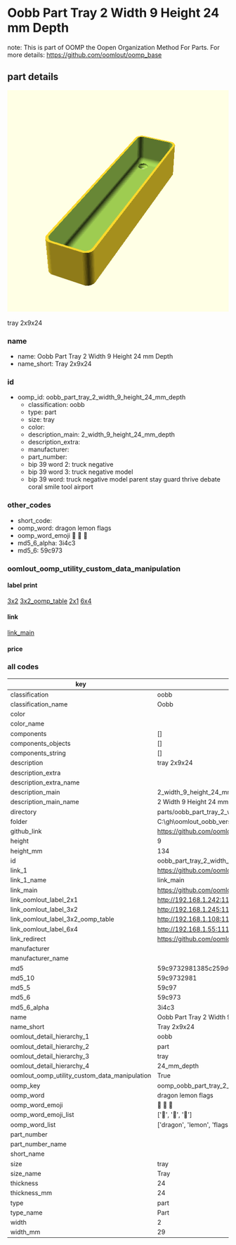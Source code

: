 # Oobb Part Tray 2 Width 9 Height 24 mm Depth  

note: This is part of OOMP the Oopen Organization Method For Parts. For more details: https://github.com/oomlout/oomp_base

##  part details
  

[![](3dpr.png)](3dpr.png)

tray 2x9x24



### name
* name: Oobb Part Tray 2 Width 9 Height 24 mm Depth
* name_short: Tray 2x9x24 
### id
* oomp_id: oobb_part_tray_2_width_9_height_24_mm_depth
  * classification: oobb
  * type: part
  * size: tray
  * color: 
  * description_main: 2_width_9_height_24_mm_depth
  * description_extra: 
  * manufacturer: 
  * part_number: 
  * bip 39 word 2: truck negative
  * bip 39 word 3: truck negative model
  * bip 39 word: truck negative model parent stay guard thrive debate coral smile tool airport

### other_codes
* short_code: 
* oomp_word: dragon lemon flags
* oomp_word_emoji :dragon: :lemon: :flags:
* md5_6_alpha: 3i4c3
* md5_6: 59c973






### oomlout_oomp_utility_custom_data_manipulation
#### label print
[3x2](http://192.168.1.245:1112/?label=oomp%203i4c3)
[3x2_oomp_table](http://192.168.1.108:1112/?label=oomp%203i4c3)
[2x1](http://192.168.1.242:1112/?label=oomp%203i4c3)
[6x4](http://192.168.1.55:1112/?label=oomp%203i4c3)    

#### link

[link_main](https://github.com/oomlout/oomlout_oobb_version_4_generated_parts/tree/main/navigation_oomp/oobb/part/tray/2_width_9_height_24_mm_depth/part)                              

#### price







### all codes 
| key | value |  
| --- | --- |  
| classification | oobb |  
| classification_name | Oobb |  
| color |  |  
| color_name |  |  
| components | [] |  
| components_objects | [] |  
| components_string | [] |  
| description | tray 2x9x24 |  
| description_extra |  |  
| description_extra_name |  |  
| description_main | 2_width_9_height_24_mm_depth |  
| description_main_name | 2 Width 9 Height 24 mm Depth |  
| directory | parts/oobb_part_tray_2_width_9_height_24_mm_depth |  
| folder | C:\gh\oomlout_oobb_version_4_generated_parts\parts\oobb_part_tray_2_width_9_height_24_mm_depth |  
| github_link | https://github.com/oomlout/oomlout_oomp_part_src/tree/main/parts/oobb_part_tray_2_width_9_height_24_mm_depth |  
| height | 9 |  
| height_mm | 134 |  
| id | oobb_part_tray_2_width_9_height_24_mm_depth |  
| link_1 | https://github.com/oomlout/oomlout_oobb_version_4_generated_parts/tree/main/navigation_oomp/oobb/part/tray/2_width_9_height_24_mm_depth/part |  
| link_1_name | link_main |  
| link_main | https://github.com/oomlout/oomlout_oobb_version_4_generated_parts/tree/main/navigation_oomp/oobb/part/tray/2_width_9_height_24_mm_depth/part |  
| link_oomlout_label_2x1 | http://192.168.1.242:1112/?label=oomp%203i4c3 |  
| link_oomlout_label_3x2 | http://192.168.1.245:1112/?label=oomp%203i4c3 |  
| link_oomlout_label_3x2_oomp_table | http://192.168.1.108:1112/?label=oomp%203i4c3 |  
| link_oomlout_label_6x4 | http://192.168.1.55:1112/?label=oomp%203i4c3 |  
| link_redirect | https://github.com/oomlout/oomlout_oobb_version_4_generated_parts/tree/main/parts/oobb_tray_02_09_24 |  
| manufacturer |  |  
| manufacturer_name |  |  
| md5 | 59c9732981385c259d6a7a031d24ff49 |  
| md5_10 | 59c9732981 |  
| md5_5 | 59c97 |  
| md5_6 | 59c973 |  
| md5_6_alpha | 3i4c3 |  
| name | Oobb Part Tray 2 Width 9 Height 24 mm Depth |  
| name_short | Tray 2x9x24  |  
| oomlout_detail_hierarchy_1 | oobb |  
| oomlout_detail_hierarchy_2 | part |  
| oomlout_detail_hierarchy_3 | tray |  
| oomlout_detail_hierarchy_4 | 24_mm_depth |  
| oomlout_oomp_utility_custom_data_manipulation | True |  
| oomp_key | oomp_oobb_part_tray_2_width_9_height_24_mm_depth |  
| oomp_word | dragon lemon flags |  
| oomp_word_emoji | :dragon: :lemon: :flags: |  
| oomp_word_emoji_list | [':dragon:', ':lemon:', ':flags:'] |  
| oomp_word_list | ['dragon', 'lemon', 'flags'] |  
| part_number |  |  
| part_number_name |  |  
| short_name |  |  
| size | tray |  
| size_name | Tray |  
| thickness | 24 |  
| thickness_mm | 24 |  
| type | part |  
| type_name | Part |  
| width | 2 |  
| width_mm | 29 |  
